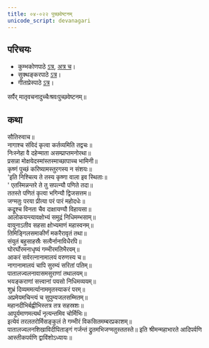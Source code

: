 ```yaml
---  
title: ०४-०२२ पुच्छवेष्टनम्
unicode_script: devanagari
---  
```


## परिचयः
- कुम्भकोणपाठे [ऽत्र](https://archive.org/details/mahAbhArata-kumbhakoNam/page/n369), [अत्र च](https://sanskritdocuments.org/mirrors/mahabharata/mbhK/mahabharata-k-01-sa.html)।
- सुक्थङ्करपाठे [ऽत्र](http://bombay.indology.info/mahabharata/text/UD/MBh01.txt)।
- गीताप्रेस्पाठे [ऽत्र](https://archive.org/stream/mahabharata01ramauoft#page/564/mode/2up)।

सर्पैर् मातृवचनादुच्चैःश्रवःपुच्छवेष्टनम्॥  

## कथा
सौतिरुवाच॥  
नागाश्च संविदं कृत्वा कर्तव्यमिति तद्वचः॥  
निःस्नेहा वै दहेन्माता असम्प्राप्तमनोरथा॥  
प्रसन्ना मोक्षयेदस्मांस्तस्माच्छापाच्च भामिनी॥  
कृष्णं पुच्छं करिष्यामस्तुरगस्य न संशयः॥  
'इति निश्चित्य ते तस्य कृष्णा वाला इव स्थिताः॥  
' एतस्मिन्नन्तरे ते तु सपत्न्यौ पणिते तदा॥  
ततस्ते पणितं कृत्वा भगिन्यौ द्विजसत्तम॥  
जग्मतुः परया प्रीत्या परं पारं महोदधेः॥  
कद्रूश्च विनता चैव दाक्षायण्यौ विहायसा॥  
आलोकयन्त्यावक्षोभ्यं समुद्रं निधिमम्भसाम्॥  
वायुनाऽतीव सहसा क्षोभ्यमाणं महास्वनम्॥  
तिमिङ्गिलसमाकीर्णं मकरैरावृतं तथा॥  
संयुतं बहुसाहस्रैः सत्वैर्नानाविधैरपि॥  
घोरर्घोरमनाधृष्यं गम्भीरमतिभैरवम्॥  
आकरं सर्वरत्नानामालयं वरुणस्य च॥  
नागानामालयं चापि सुरम्यं सरितां पतिम्॥  
पातालज्वलनावासमसुराणां तथालयम्॥  
भयङ्कराणां सत्त्वानां पयसो निधिमव्ययम्॥  
शुभ्रं दिव्यममर्त्यानाममृतस्याकरं परम्॥  
अप्रमेयमचिन्त्यं च सुपुम्यजलसम्मितम्॥  
महानदीभिर्बह्वीभिस्तत्र तत्र सहस्रशः॥  
आपूर्यमाणमत्यर्थं नृत्यन्तमिव चोर्मिभिः॥  
इत्येवं तरलतरोर्मिसङ्कुलं ते गम्भीरं विकसितमम्बरप्रकाशम्॥  
पातालज्वलनशिखाविदीपिताङ्गं गर्जन्तं द्रुतमभिजग्मतुस्ततस्ते॥ इति श्रीमन्महाभारते आदिपर्वणि आस्तीकपर्वणि द्वाविंशोऽध्यायः॥  

